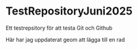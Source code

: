 # TestRepositoryJuni2025
Ett testrepsitory för att testa Git och Github

Här har jag uppdaterat geom att lägga till en rad
